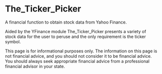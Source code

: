 # The_Ticker_Picker
A financial function to obtain stock data from Yahoo Finance.

Aided by the YFinance module The_Ticker_Picker presents a variety of stock data for the user to peruse and the only requirement is the ticker symbol.

This page is for informational purposes only. 
The information on this page is not financial advice, and you should not consider it to be financial advice. 
You should always seek appropriate financial advice from a professional financial advisor in your state.
